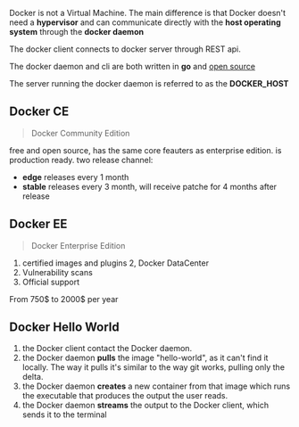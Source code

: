 Docker is not a Virtual Machine. The main difference is that Docker doesn't need
a **hypervisor** and can communicate directly with the **host operating system**
through the **docker daemon**

The docker client connects to docker server through REST api.

The docker daemon and cli are both written in **go** and [open source](https://github.com/docker)

The server running the docker daemon is referred to as the **DOCKER_HOST**

## Docker CE
>Docker Community Edition

free and open source, has the same core feauters as enterprise edition.
is production ready.
two release channel:
  * **edge** releases every 1 month
  * **stable** releases every 3 month, will receive patche for 4 months after
    release


## Docker EE
>Docker Enterprise Edition

1. certified images and plugins
2, Docker DataCenter
3. Vulnerability scans
4. Official support

From 750$ to 2000$ per year

## Docker Hello World

1. the Docker client contact the Docker daemon.
2. the Docker daemon **pulls** the image "hello-world", as it can't find it
   locally. The way it pulls it's similar to the way git works, pulling only
   the delta.
3. the Docker daemon **creates** a new container from that image which runs the
   executable that produces the output the user reads.
4. the Docker daemon **streams** the output to the Docker client, which sends it
   to the terminal

